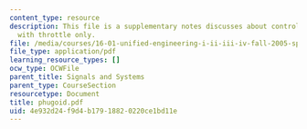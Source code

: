 ```yaml
---
content_type: resource
description: This file is a supplementary notes discusses about control of an Aircraft
  with throttle only.
file: /media/courses/16-01-unified-engineering-i-ii-iii-iv-fall-2005-spring-2006/4e932d24f9d4b17918820220ce1bd11e_phugoid.pdf
file_type: application/pdf
learning_resource_types: []
ocw_type: OCWFile
parent_title: Signals and Systems
parent_type: CourseSection
resourcetype: Document
title: phugoid.pdf
uid: 4e932d24-f9d4-b179-1882-0220ce1bd11e
---
```

